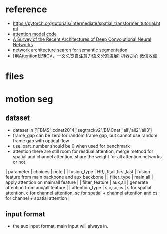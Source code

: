 # reference
- https://pytorch.org/tutorials/intermediate/spatial_transformer_tutorial.html
- [attention model code](https://github.com/ozan-oktay/Attention-Gated-Networks)
- [A Survey of the Recent Architectures of Deep Convolutional Neural Networks](https://arxiv.org/ftp/arxiv/papers/1901/1901.06032.pdf)
- [network architecture search for semantic segmentation](https://github.com/MenghaoGuo/AutoDeeplab)
- [用Attention玩转CV，一文总览自注意力语义分割进展] 机器之心 微信收藏
# files

# motion seg
## dataset
- dataset in ['FBMS','cdnet2014','segtrackv2','BMCnet','all','all2','all3']
- frame_gap can be zero for random frame gap, but cannot use random frame gap with optical flow
- use_part_number should be 0 when used for benchmark
- attention
there are still room for resdual attention, merge method for spatial and channel attention, share the weight for all attention networks or not

| parameter | choices | note |
| fusion_type | HR,LR,all,first,last | fusion feature from main backbone and aux backbone |
| filter_type | main,all | apply attention on main/all feature |
| filter_feature | aux,all | generate attention from aux/all feature |
| attention_type | s,c,sc,cs | s for spatial attention, c for channel attention, sc for spatial + channel attention and cs for channel + spatial attention |

## input format
- the aux input format, main input will always in.